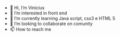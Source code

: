 - 👋 Hi, I’m Vinicius 
- 👀 I’m interested in front end 
- 🌱 I’m currently learning Java script, css3 e HTML 5
- 💞️ I’m looking to collaborate on comunity
- 📫 How to reach me 

<!---
Vinihero1/Vinihero1 is a ✨ special ✨ repository because its `README.md` (this file) appears on your GitHub profile.
You can click the Preview link to take a look at your changes.
--->
